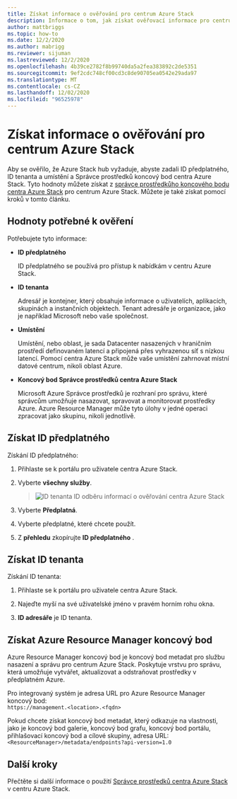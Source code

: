 ```yaml
---
title: Získat informace o ověřování pro centrum Azure Stack
description: Informace o tom, jak získat ověřovací informace pro centrum Azure Stack
author: mattbriggs
ms.topic: how-to
ms.date: 12/2/2020
ms.author: mabrigg
ms.reviewer: sijuman
ms.lastreviewed: 12/2/2020
ms.openlocfilehash: 4b39ce2782f8b99740da5a2fea383892c2de5351
ms.sourcegitcommit: 9ef2cdc748cf00cd3c8de90705ea0542e29ada97
ms.translationtype: MT
ms.contentlocale: cs-CZ
ms.lasthandoff: 12/02/2020
ms.locfileid: "96525978"
---
```

# <a name="get-authentication-information-for-azure-stack-hub"></a>Získat informace o ověřování pro centrum Azure Stack

Aby se ověřilo, že Azure Stack hub vyžaduje, abyste zadali ID předplatného, ID tenanta a umístění a Správce prostředků koncový bod centra Azure Stack. Tyto hodnoty můžete získat z [správce prostředkůho koncového bodu centra Azure Stack](./azure-stack-version-profiles-ruby.md?view=azs-1910#the-azure-stack-hub-resource-manager-endpoint) pro centrum Azure Stack. Můžete je také získat pomocí kroků v tomto článku.

## <a name="values-needed-to-authenticate"></a>Hodnoty potřebné k ověření

Potřebujete tyto informace:

-   **ID předplatného**  

    ID předplatného se používá pro přístup k nabídkám v centru Azure Stack.

-   **ID tenanta**

    Adresář je kontejner, který obsahuje informace o uživatelích, aplikacích, skupinách a instančních objektech. Tenant adresáře je organizace, jako je například Microsoft nebo vaše společnost.

-   **Umístění**

    Umístění, nebo oblast, je sada Datacenter nasazených v hraničním prostředí definovaném latencí a připojená přes vyhrazenou síť s nízkou latencí. Pomocí centra Azure Stack může vaše umístění zahrnovat místní datové centrum, nikoli oblast Azure.

-   **Koncový bod Správce prostředků centra Azure Stack**

    Microsoft Azure Správce prostředků je rozhraní pro správu, které správcům umožňuje nasazovat, spravovat a monitorovat prostředky Azure. Azure Resource Manager může tyto úlohy v jedné operaci zpracovat jako skupinu, nikoli jednotlivě.

## <a name="get-the-subscription-id"></a>Získat ID předplatného

Získání ID předplatného:

1.  Přihlaste se k portálu pro uživatele centra Azure Stack.

2.  Vyberte **všechny služby**.

    > ![ID tenanta ID odběru informací o ověřování centra Azure Stack](./media/authenticate-azure-stack-hub/azure-stack-hub-auth-infoa.png)

3.  Vyberte **Předplatná**.

4.  Vyberte předplatné, které chcete použít.

5.  Z **přehledu** zkopírujte **ID předplatného** .

## <a name="get-the-tenant-id"></a>Získat ID tenanta

Získání ID tenanta:

1.  Přihlaste se k portálu pro uživatele centra Azure Stack.

2.  Najeďte myší na své uživatelské jméno v pravém horním rohu okna.

3.  **ID adresáře** je ID tenanta.

## <a name="get-the-azure-resource-manager-endpoint"></a>Získat Azure Resource Manager koncový bod

Azure Resource Manager koncový bod je koncový bod metadat pro službu nasazení a správu pro centrum Azure Stack. Poskytuje vrstvu pro správu, která umožňuje vytvářet, aktualizovat a odstraňovat prostředky v předplatném Azure.

Pro integrovaný systém je adresa URL pro Azure Resource Manager koncový bod:<br>`https://management.<location>.<fqdn>`

Pokud chcete získat koncový bod metadat, který odkazuje na vlastnosti, jako je koncový bod galerie, koncový bod grafu, koncový bod portálu, přihlašovací koncový bod a cílové skupiny, adresa URL: `<ResourceManager>/metadata/endpoints?api-version=1.0`

## <a name="next-steps"></a>Další kroky

Přečtěte si další informace o použití [Správce prostředků centra Azure Stack](./azure-stack-version-profiles.md?view=azs-1910) v centru Azure Stack.
